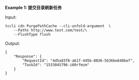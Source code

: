**Example 1: 提交目录刷新任务**



Input: 

```
tccli cdn PurgePathCache --cli-unfold-argument  \
    --Paths http://www.test.com/test/\
    --FlushType flush
```

Output: 
```
{
    "Response": {
        "RequestId": "4d5a83f8-a61f-445b-8036-5636be640bef",
        "TaskId": "1533045796-i60rfmzm"
    }
}
```

